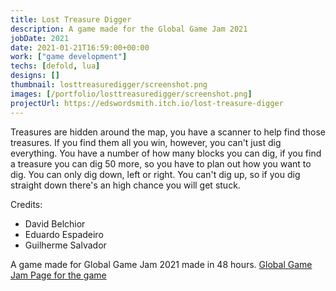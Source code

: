 ```yaml
---
title: Lost Treasure Digger
description: A game made for the Global Game Jam 2021
jobDate: 2021
date: 2021-01-21T16:59:00+00:00
work: ["game development"]
techs: [defold, lua]
designs: []
thumbnail: losttreasuredigger/screenshot.png
images: [/portfolio/losttreasuredigger/screenshot.png]
projectUrl: https://edswordsmith.itch.io/lost-treasure-digger
---
```


Treasures are hidden around the map, you have a scanner to help find those treasures. If you find them all you win, however, you can't just dig everything. You have a number of how many blocks you can dig, if you find a treasure you can dig 50 more, so you have to plan out how you want to dig. You can only dig down, left or right. You can't dig up, so if you dig straight down there's an high chance you will get stuck.

Credits:

-   David Belchior
-   Eduardo Espadeiro
-   Guilherme Salvador

A game made for Global Game Jam 2021 made in 48 hours.
[Global Game Jam Page for the game](https://globalgamejam.org/2021/games/lost-treasures-5)
